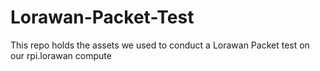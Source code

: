 # Lorawan-Packet-Test
This repo holds the assets we used to conduct a Lorawan Packet test on our rpi.lorawan compute
